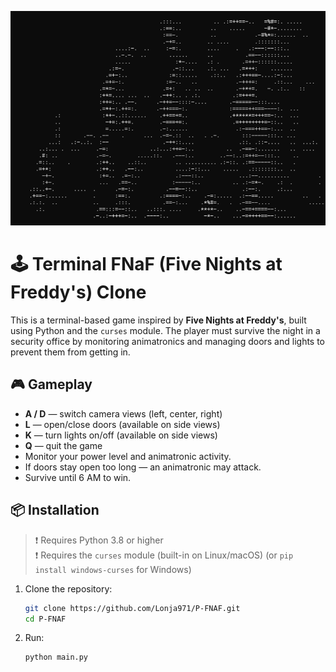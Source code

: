 ![Logo](photos/WindowsTerminal_rHgM6ZulfO.png)

# 🕹️ Terminal FNaF (Five Nights at Freddy's) Clone

This is a terminal-based game inspired by **Five Nights at Freddy's**, built using Python and the `curses` module. The player must survive the night in a security office by monitoring animatronics and managing doors and lights to prevent them from getting in.

## 🎮 Gameplay

- **A / D** — switch camera views (left, center, right)
- **L** — open/close doors (available on side views)
- **K** — turn lights on/off (available on side views)
- **Q** — quit the game
- Monitor your power level and animatronic activity.
- If doors stay open too long — an animatronic may attack.
- Survive until 6 AM to win.

## 📦 Installation

> ❗ Requires Python 3.8 or higher  
> ❗ Requires the `curses` module (built-in on Linux/macOS) (or `pip install windows-curses` for Windows)

1. Clone the repository:
   ```bash
   git clone https://github.com/Lonja971/P-FNAF.git
   cd P-FNAF

2. Run:
   ```bash
   python main.py